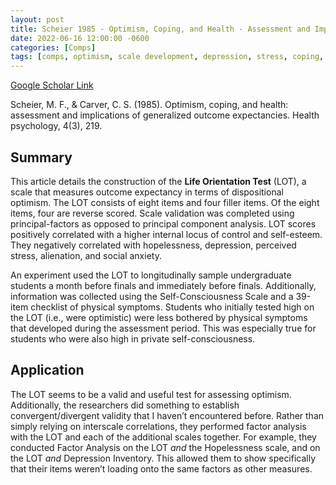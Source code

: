```yaml
---
layout: post
title: Scheier 1985 - Optimism, Coping, and Health - Assessment and Implications of Generalized Outcome Expectancies
date: 2022-06-16 12:00:00 -0600
categories: [Comps]
tags: [comps, optimism, scale development, depression, stress, coping, nwt]
---
```

[Google Scholar Link](https://scholar.google.com/scholar?hl=en&as_sdt=0%2C45&q=Optimism%2C+Coping%2C+and+Health%3A+Assessment+and+Implications+of+Generalized+Outcome+Expectancies&btnG=)

Scheier, M. F., & Carver, C. S. (1985). Optimism, coping, and health: assessment and implications of generalized outcome expectancies. Health psychology, 4(3), 219.

## Summary
This article details the construction of the **Life Orientation Test** (LOT), a scale that measures outcome expectancy in terms of dispositional optimism.  The LOT consists of eight items and four filler items.  Of the eight items, four are reverse scored.  Scale validation was completed using principal-factors as opposed to principal component analysis.  LOT scores positively correlated with a higher internal locus of control and self-esteem.  They negatively correlated with hopelessness, depression, perceived stress, alienation, and social anxiety.

An experiment used the LOT to longitudinally sample undergraduate students a month before finals and immediately before finals.  Additionally, information was collected using the Self-Consciousness Scale and a 39-item checklist of physical symptoms.  Students who initially tested high on the LOT (i.e., were optimistic) were less bothered by physical symptoms that developed during the assessment period.  This was especially true for students who were also high in private self-consciousness.

## Application
The LOT seems to be a valid and useful test for assessing optimism.  Additionally, the researchers did something to establish convergent/divergent validity that I haven’t encountered before.  Rather than simply relying on interscale correlations, they performed factor analysis with the LOT and each of the additional scales together.  For example, they conducted Factor Analysis on the LOT _and_ the Hopelessness scale, and on the LOT _and_ Depression Inventory.  This allowed them to show specifically that their items weren’t loading onto the same factors as other measures.